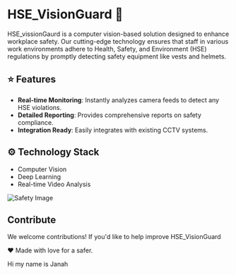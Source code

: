 # HSE_VisionGuard :camera_flash:


HSE_vissionGaurd is a computer vision-based solution designed to enhance workplace safety. Our cutting-edge technology ensures that staff in various work environments adhere to Health, Safety, and Environment (HSE) regulations by promptly detecting safety equipment like vests and helmets.


## :star: Features

- **Real-time Monitoring**: Instantly analyzes camera feeds to detect any HSE violations.
- **Detailed Reporting**: Provides comprehensive reports on safety compliance.
- **Integration Ready**: Easily integrates with existing CCTV systems.

## :gear: Technology Stack

- Computer Vision
- Deep Learning
- Real-time Video Analysis

![Safety Image](https://hackster.imgix.net/uploads/attachments/1469892/gifntext-gif_(2)_(1)_uxY3uWBBn9.gif?auto=format%2Ccompress&gifq=35&w=400&h=300&fit=min)



## Contribute

We welcome contributions! If you'd like to help improve HSE_VisionGuard

:heart: Made with love for a safer.


Hi my name is Janah 